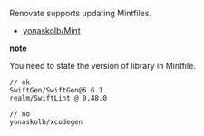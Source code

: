 Renovate supports updating Mintfiles.

- [yonaskolb/Mint](https://github.com/yonaskolb/Mint)

**note**

You need to state the version of library in Mintfile.

```
// ok
SwiftGen/SwiftGen@6.6.1
realm/SwiftLint @ 0.48.0

// no
yonaskolb/xcodegen
```
